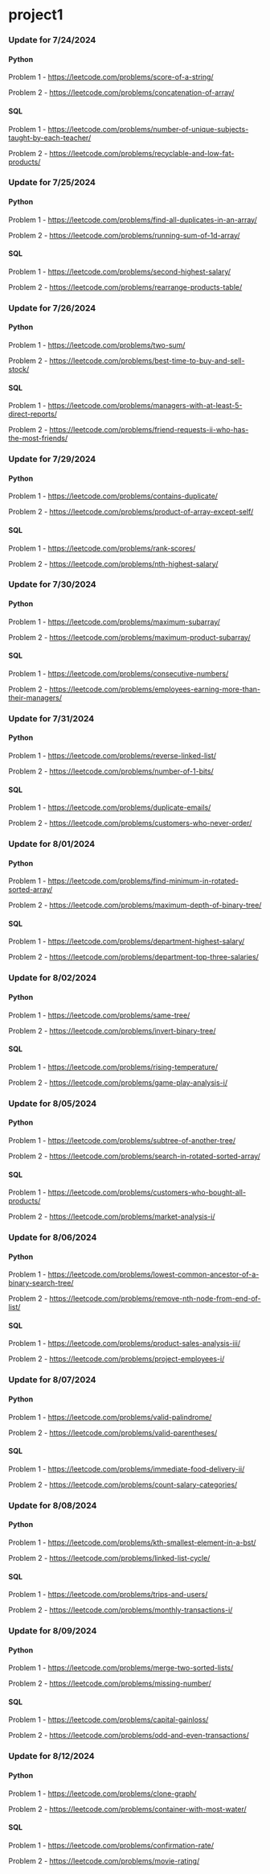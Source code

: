 # project1


### Update for 7/24/2024

#### Python 

Problem 1 - https://leetcode.com/problems/score-of-a-string/

Problem 2 - https://leetcode.com/problems/concatenation-of-array/


#### SQL

Problem 1 - https://leetcode.com/problems/number-of-unique-subjects-taught-by-each-teacher/

Problem 2 - https://leetcode.com/problems/recyclable-and-low-fat-products/




### Update for 7/25/2024

#### Python 

Problem 1 - https://leetcode.com/problems/find-all-duplicates-in-an-array/

Problem 2 - https://leetcode.com/problems/running-sum-of-1d-array/


#### SQL

Problem 1 - https://leetcode.com/problems/second-highest-salary/

Problem 2 - https://leetcode.com/problems/rearrange-products-table/




### Update for 7/26/2024

#### Python 

Problem 1 - https://leetcode.com/problems/two-sum/

Problem 2 - https://leetcode.com/problems/best-time-to-buy-and-sell-stock/


#### SQL

Problem 1 - https://leetcode.com/problems/managers-with-at-least-5-direct-reports/

Problem 2 - https://leetcode.com/problems/friend-requests-ii-who-has-the-most-friends/




### Update for 7/29/2024

#### Python 

Problem 1 - https://leetcode.com/problems/contains-duplicate/

Problem 2 - https://leetcode.com/problems/product-of-array-except-self/


#### SQL

Problem 1 - https://leetcode.com/problems/rank-scores/

Problem 2 - https://leetcode.com/problems/nth-highest-salary/




### Update for 7/30/2024

#### Python 

Problem 1 - https://leetcode.com/problems/maximum-subarray/

Problem 2 - https://leetcode.com/problems/maximum-product-subarray/


#### SQL

Problem 1 - https://leetcode.com/problems/consecutive-numbers/

Problem 2 - https://leetcode.com/problems/employees-earning-more-than-their-managers/




### Update for 7/31/2024

#### Python 

Problem 1 - https://leetcode.com/problems/reverse-linked-list/

Problem 2 - https://leetcode.com/problems/number-of-1-bits/


#### SQL

Problem 1 - https://leetcode.com/problems/duplicate-emails/

Problem 2 - https://leetcode.com/problems/customers-who-never-order/




### Update for 8/01/2024

#### Python 

Problem 1 - https://leetcode.com/problems/find-minimum-in-rotated-sorted-array/

Problem 2 - https://leetcode.com/problems/maximum-depth-of-binary-tree/


#### SQL

Problem 1 - https://leetcode.com/problems/department-highest-salary/

Problem 2 - https://leetcode.com/problems/department-top-three-salaries/




### Update for 8/02/2024

#### Python 

Problem 1 - https://leetcode.com/problems/same-tree/

Problem 2 - https://leetcode.com/problems/invert-binary-tree/


#### SQL

Problem 1 - https://leetcode.com/problems/rising-temperature/

Problem 2 - https://leetcode.com/problems/game-play-analysis-i/




### Update for 8/05/2024

#### Python 

Problem 1 - https://leetcode.com/problems/subtree-of-another-tree/

Problem 2 - https://leetcode.com/problems/search-in-rotated-sorted-array/


#### SQL

Problem 1 - https://leetcode.com/problems/customers-who-bought-all-products/

Problem 2 - https://leetcode.com/problems/market-analysis-i/




### Update for 8/06/2024

#### Python 

Problem 1 - https://leetcode.com/problems/lowest-common-ancestor-of-a-binary-search-tree/

Problem 2 - https://leetcode.com/problems/remove-nth-node-from-end-of-list/


#### SQL

Problem 1 - https://leetcode.com/problems/product-sales-analysis-iii/

Problem 2 - https://leetcode.com/problems/project-employees-i/




### Update for 8/07/2024

#### Python 

Problem 1 - https://leetcode.com/problems/valid-palindrome/

Problem 2 - https://leetcode.com/problems/valid-parentheses/


#### SQL

Problem 1 - https://leetcode.com/problems/immediate-food-delivery-ii/

Problem 2 - https://leetcode.com/problems/count-salary-categories/




### Update for 8/08/2024

#### Python 

Problem 1 - https://leetcode.com/problems/kth-smallest-element-in-a-bst/

Problem 2 - https://leetcode.com/problems/linked-list-cycle/


#### SQL

Problem 1 - https://leetcode.com/problems/trips-and-users/

Problem 2 - https://leetcode.com/problems/monthly-transactions-i/




### Update for 8/09/2024

#### Python 

Problem 1 - https://leetcode.com/problems/merge-two-sorted-lists/

Problem 2 - https://leetcode.com/problems/missing-number/


#### SQL

Problem 1 - https://leetcode.com/problems/capital-gainloss/

Problem 2 - https://leetcode.com/problems/odd-and-even-transactions/




### Update for 8/12/2024

#### Python 

Problem 1 - https://leetcode.com/problems/clone-graph/

Problem 2 - https://leetcode.com/problems/container-with-most-water/


#### SQL

Problem 1 - https://leetcode.com/problems/confirmation-rate/

Problem 2 - https://leetcode.com/problems/movie-rating/